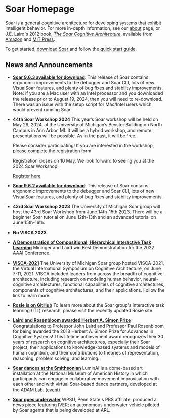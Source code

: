 # Soar Homepage

Soar is a general cognitive architecture for developing systems that exhibit
intelligent behavior. For more in-depth information, see our [about](home/About.md)
page, or J.E. Laird's 2012 book,
[*The Soar Cognitive Architecture*](http://www.eecs.umich.edu/~soar/sitemaker/misc/7688_jkt_au.pdf),
available from [Amazon](http://www.amazon.com/Soar-Cognitive-Architecture-John-Laird/dp/0262122960/ref=sr_1_sc_1?ie=UTF8&qid=1332172759&sr=8-1-spell)
and [MIT Press](https://mitpress.mit.edu/books/soar-cognitive-architecture).

To get started, [download Soar](https://github.com/SoarGroup/Soar/releases/download/releases%2F{{soar_version}}/Soar-Release-{{soar_version}}.zip)
and follow the [quick start guide](home/QuickStart.md).

## News and Announcements

*   [**Soar 9.6.3 available for download**](https://github.com/SoarGroup/Soar/releases/download/releases%2F{{soar_version}}/SoarSuite_{{soar_version}}-Multiplatform.zip):
This release of Soar contains ergonomic improvements to the debugger and Soar CLI,
lots of new VisualSoar features, and plenty of bug fixes and stability
improvements. Note: if you are a Mac user with an Intel processor and you
downloaded the release prior to August 19, 2024, then you will need to
re-download. There was an issue with the setup script for Mac/Intel users which
would prevent running Soar.
*   **44th Soar Workshop 2024** This year’s Soar workshop will be held on May 29,
2024, at the University of Michigan’s Beyster Building on North Campus in Ann
Arbor, MI. It will be a hybrid workshop, and remote presentations will be possible.
As in the past, it will be free.

    Please consider participating! If you are interested in the workshop, please
complete the registration form.

    Registration closes on 10 May. We look forward to seeing you at the 2024 Soar
    Workshop!

    [Register here](https://forms.gle/M1JRwpVZPgy5hQc3A)

*   [**Soar 9.6.2 available for download**](https://github.com/SoarGroup/Soar/releases/download/releases%2F{{soar_version}}/Soar-Release-{{soar_version}}.zip):
This release of Soar contains ergonomic improvements to the debugger and Soar CLI,
lots of new VisualSoar features, and plenty of bug fixes and stability improvements.
*   **43rd Soar Workshop 2023** The University of Michigan Soar group will host
the 43rd Soar Workshop from June 14th-15th 2023. There will be a beginner Soar
tutorial on June 12th-13th and an advanced tutorial on June 15th-16th.
*   **No VISCA 2023**
*   [**A Demonstration of Compositional, Hierarchical Interactive Task Learning**](https://cse.engin.umich.edu/stories/aaai-best-demonstration-award-for-developing-an-ai-agent-that-learns-tasks-from-natural-language-instructions)
Mininger and Laird win Best Demonstratation for the 2022 AAAI Conference.
*   [**VISCA-2021**](https://visca.engin.umich.edu/) The University of Michigan
Soar group hosted VISCA-2021, the Virtual International Symposium on Cognitive
Architecture, on June 7-11, 2021. VISCA included leaders from across the breadth
of cognitive architecture, including research on modeling human behavior,
neural-cognitive architectures, functional capabilities of cognitive architectures,
components of cognitive architectures, and their applications. Follow the link to
learn more.
*   [**Rosie is on GitHub**](https://soargroup.github.io/rosie/) To learn more
about the Soar group's interactive task learning (ITL) research, please visit the
recently updated Rosie site.
*   [**Laird and Rosenbloom awarded Herbert A. Simon Prize**](https://news.engin.umich.edu/2019/01/recognizing-a-lifetime-of-achievement-in-cognitive-systems/)
Congratulations to Professor John Laird and Professor Paul Rosenbloom for being
awarded the 2018 Herbert A. Simon Prize for Advances in Cognitive Systems! This
lifetime achievement award recognizes their 30 years of research on cognitive
architectures, especially their Soar project, their applications to knowledge-based
systems and models of human cognition, and their contributions to theories of
representation, reasoning, problem solving, and learning.
*   [**Soar dances at the Smithsonian**](https://drive.google.com/file/d/0B7Q1JqWywb_ndDBILVUwd084N00/view)
LuminAI is a dome-based art installation at the National Museum of American History
in which participants can engage in collaborative movement improvisation with
each other and with virtual Soar-based dance partners, developed at the ADAM Lab.
([event](https://acceleratefestival.com/acc_project/luminal/))
*   [**Soar goes underwater**](https://www.youtube.com/watch?v=0uvAieZqwEQ)
WPSU, Penn State's PBS affiliate, produced a news piece featuring IVER; an autonomous
underwater vehicle piloted by Soar agents that is being developed at ARL.
